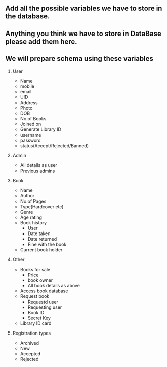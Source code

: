 ## Add all the possible variables we have to store in the database.
## Anything you think we have to store in DataBase please add them here.
## We will prepare schema using these variables

1. User
    - Name
    - mobile
    - email
    - UID
    - Address
    - Photo
    - DOB
    - No.of Books
    - Joined on
    - Generate Library ID
    - username
    - password
    - status(Accept/Rejected/Banned)


2. Admin
    - All details as user
    - Previous admins


3. Book
    - Name
    - Author
    - No.of Pages
    - Type(Hardcover etc)
    - Genre
    - Age rating
    - Book history
         - User
         - Date taken
         - Date returned
         - Fine with the book
    - Current book holder

4. Other
    - Books for sale
        - Price
        - book owner
        - All book details as above
    - Access book database
    - Request book
        - Requestd user
        - Requesting user
        - Book ID
        - Secret Key
    - Library ID card

5. Registration types
    - Archived
    - New
    - Accepted
    - Rejected
